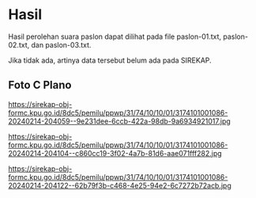 # Hasil

Hasil perolehan suara paslon dapat dilihat pada file paslon-01.txt, paslon-02.txt, dan paslon-03.txt.

Jika tidak ada, artinya data tersebut belum ada pada SIREKAP.

## Foto C Plano

https://sirekap-obj-formc.kpu.go.id/8dc5/pemilu/ppwp/31/74/10/10/01/3174101001086-20240214-204059--9e231dee-6ccb-422a-98db-9a6934921017.jpg

https://sirekap-obj-formc.kpu.go.id/8dc5/pemilu/ppwp/31/74/10/10/01/3174101001086-20240214-204104--c860cc19-3f02-4a7b-81d6-aae071fff282.jpg

https://sirekap-obj-formc.kpu.go.id/8dc5/pemilu/ppwp/31/74/10/10/01/3174101001086-20240214-204122--62b79f3b-c468-4e25-94e2-6c7272b72acb.jpg
